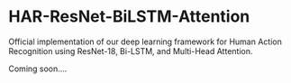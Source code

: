 # HAR-ResNet-BiLSTM-Attention
Official implementation of our deep learning framework for Human Action Recognition using ResNet-18, Bi-LSTM, and Multi-Head Attention.

Coming soon....
